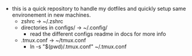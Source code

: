 - this is a quick repository to handle my dotfiles and quickly setup same environement in new machines.
  - zshrc -> ~/.zshrc
  - directories in configs/ -> ~/.config/
    - read the different configs readme in docs for more info
  - .tmux.conf -> ~/tmux.conf
    - ln -s "$(pwd)/.tmux.conf" ~/.tmux.conf
